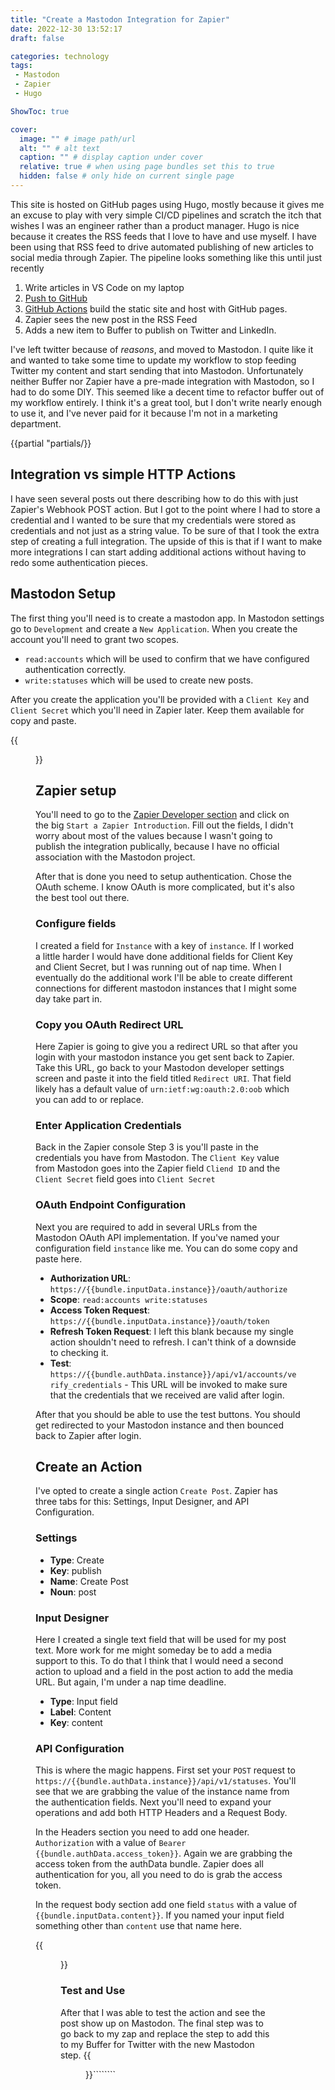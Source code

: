 ```yaml
---
title: "Create a Mastodon Integration for Zapier"
date: 2022-12-30 13:52:17
draft: false

categories: technology
tags: 
 - Mastodon
 - Zapier
 - Hugo

ShowToc: true

cover:
  image: "" # image path/url
  alt: "" # alt text
  caption: "" # display caption under cover
  relative: true # when using page bundles set this to true
  hidden: false # only hide on current single page
---
```



This site is hosted on GitHub pages using Hugo, mostly because it gives me an excuse to play with very simple CI/CD pipelines and scratch the itch that wishes I was an engineer rather than a product manager. Hugo is nice because it creates the RSS feeds that I love to have and use myself. I have been using that RSS feed to drive automated publishing of new articles to social media through Zapier.  The pipeline looks something like this until just recently

1. Write articles in VS Code on my laptop
2. [Push to GitHub](https://github.com/AndyNortrup/AndyNortrup.github.io/)
3. [GitHub Actions](https://github.com/AndyNortrup/AndyNortrup.github.io/blob/main/.github/workflows/auto-publish.yml) build the static site and host with GitHub pages.
4. Zapier sees the new post in the RSS Feed
5. Adds a new item to Buffer to publish on Twitter and LinkedIn. 

I've left twitter because of *reasons*, and moved to Mastodon. I quite like it and wanted to take some time to update my workflow to stop feeding Twitter my content and start sending that into Mastodon.  Unfortunately neither Buffer nor Zapier have a pre-made integration with Mastodon, so I had to do some DIY.  This seemed like a decent time to refactor buffer out of my workflow entirely. I think it's a great tool, but I don't write nearly enough to use it, and I've never paid for it because I'm not in a marketing department.

{{partial "partials/}}

## Integration vs simple HTTP Actions

I have seen several posts out there describing how to do this with just Zapier's Webhook POST action. But I got to the point where I had to store a credential and I wanted to be sure that my credentials were stored as credentials and not just as a string value.  To be sure of that I took the extra step of creating a full integration. The upside of this is that if I want to make more integrations I can start adding additional actions without having to redo some authentication pieces. 

## Mastodon Setup
The first thing you'll need is to create a mastodon app. In Mastodon settings go to `Development` and create a `New Application`. When you create the account you'll need to grant two scopes. 

* `read:accounts` which will be used to confirm that we have configured authentication correctly.
* `write:statuses` which will be used to create new posts.

After you create the application you'll be provided with a `Client Key` and `Client Secret` which you'll need in Zapier later.  Keep them available for copy and paste.

{{<figure src="2022-12-30-13-12-24.png" caption="A mastodon app with required scopes.">}}

## Zapier setup
You'll need to go to the [Zapier Developer section](https://developer.zapier.com) and click on the big `Start a Zapier Introduction`. Fill out the fields, I didn't worry about most of the values because I wasn't going to publish the integration publically, because I have no official association with the Mastodon project.

After that is done you need to setup authentication. Chose the OAuth scheme. I know OAuth is more complicated, but it's also the best tool out there. 

### Configure fields
I created a field for `Instance`  with a key of `instance`. If I worked a little harder I would have done additional fields for Client Key and Client Secret, but I was running out of nap time.  When I eventually do the additional work I'll be able to create different connections for different mastodon instances that I might some day take part in.  

### Copy you OAuth Redirect URL
Here Zapier is going to give you a redirect URL so that after you login with your mastodon instance you get sent back to Zapier.  Take this URL, go back to your Mastodon developer settings screen and paste it into the field titled `Redirect URI`.  That field likely has a default value of `urn:ietf:wg:oauth:2.0:oob` which you can add to or replace.

### Enter Application Credentials
Back in the Zapier console Step 3 is you'll paste in the credentials you have from Mastodon.  The `Client Key` value from Mastodon goes into the Zapier field `Cliend ID` and the `Client Secret` field goes into `Client Secret` 

### OAuth Endpoint Configuration
Next you are required to add in several URLs from the Mastodon OAuth API implementation.  If you've named your configuration field `instance` like me. You can do some copy and paste here.

* **Authorization URL**: `https://{{bundle.inputData.instance}}/oauth/authorize`
* **Scope**: `read:accounts write:statuses`
* **Access Token Request**: `https://{{bundle.inputData.instance}}/oauth/token`
* **Refresh Token Request**: I left this blank because my single action shouldn't need to refresh.  I can't think of a downside to checking it. 
* **Test**: `https://{{bundle.authData.instance}}/api/v1/accounts/verify_credentials` - This URL will be invoked to make sure that the credentials that we received are valid after login.  

After that you should be able to use the test buttons.  You should get redirected to your Mastodon instance and then bounced back to Zapier after login.

## Create an Action
I've opted to create a single action `Create Post`. Zapier has three tabs for this: Settings, Input Designer, and API Configuration.

### Settings
* **Type**: Create
* **Key**: publish
* **Name**: Create Post
* **Noun**: post

### Input Designer
Here I created a single text field that will be used for my post text.  More work for me might someday be to add a media support to this. To do that I think that I would need a second action to upload and a field in the post action to add the media URL. But again, I'm under a nap time deadline. 

* **Type**: Input field
* **Label**: Content
* **Key**: content

### API Configuration
This is where the magic happens. First set your `POST` request to `https://{{bundle.authData.instance}}/api/v1/statuses`. You'll see that we are grabbing the value of the instance name from the authentication fields. Next you'll need to expand your operations and add both HTTP Headers and a Request Body. 

In the Headers section you need to add one header. `Authorization` with a value of `Bearer {{bundle.authData.access_token}}`.  Again we are grabbing the access token from the authData bundle. Zapier does all authentication for you, all you need to do is grab the access token.

In the request body section add one field `status` with a value of `{{bundle.inputData.content}}`.  If you named your input field something other than `content` use that name here.

{{<figure src="2022-12-30-13-48-40.png" alt="Picture of the Zapier API Request configuration screen" caption="It should look like this!">}}

### Test and Use
After that I was able to test the action and see the post show up on Mastodon.  The final step was to go back to my zap and replace the step to add this to my Buffer for Twitter with the new Mastodon step. 
{{<figure src="2022-12-30-14-02-23.png" alt="Zapier zap step to publish to Mastodon" caption="The step in my zap posting to Mastodon">}}````````